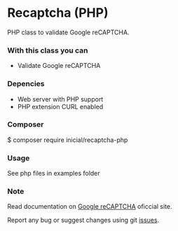 # Recaptcha (PHP)

PHP class to validate Google reCAPTCHA.

### With this class you can

- Validate Google reCAPTCHA

### Depencies

- Web server with PHP support
- PHP extension CURL enabled

### Composer

$ composer require inicial/recaptcha-php

### Usage

See php files in examples folder

### Note

Read documentation on [Google reCAPTCHA](https://www.google.com/recaptcha) oficcial site.

Report any bug or suggest changes using git [issues](https://github.com/inicialsolucoes/recaptcha-php/issues).
